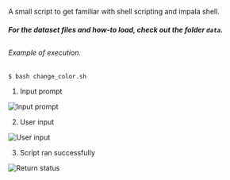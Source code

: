 A small script to get familiar with shell scripting and impala shell.
##### For the dataset files and how-to load, check out the folder `data`.
##
###### Example of execution.
```shell
$ bash change_color.sh
```

1. Input prompt

![Input prompt](https://i.imgur.com/xoaGitu.png)

2. User input

![User input](https://i.imgur.com/CiPn6jp.png)

3. Script ran successfully

![Return status](https://i.imgur.com/yzrCp0E.png)

##

